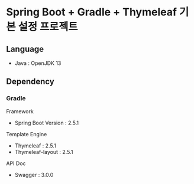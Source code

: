 # Spring Boot + Gradle + Thymeleaf 기본 설정 프로젝트 

## Language 
- Java : OpenJDK 13

## Dependency
### Gradle 
Framework
- Spring Boot Version : 2.5.1

Template Engine
- Thymeleaf :  2.5.1
- Thymeleaf-layout :  2.5.1

API Doc
- Swagger : 3.0.0
